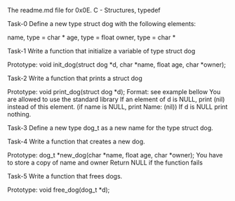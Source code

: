 The readme.md file for 0x0E. C - Structures, typedef

Task-0
Define a new type struct dog with the following elements:

name, type = char *
age, type = float
owner, type = char *

Task-1
Write a function that initialize a variable of type struct dog

Prototype: void init_dog(struct dog *d, char *name, float age, char *owner);

Task-2
Write a function that prints a struct dog

Prototype: void print_dog(struct dog *d);
Format: see example bellow
You are allowed to use the standard library
If an element of d is NULL, print (nil) instead of this element. (if name is NULL, print Name: (nil))
If d is NULL print nothing.

Task-3
Define a new type dog_t as a new name for the type struct dog.

Task-4
Write a function that creates a new dog.

Prototype: dog_t *new_dog(char *name, float age, char *owner);
You have to store a copy of name and owner
Return NULL if the function fails

Task-5
Write a function that frees dogs.

Prototype: void free_dog(dog_t *d);
